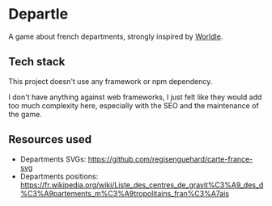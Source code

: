 # Departle

A game about french departments, strongly inspired by [Worldle](https://worldle.teuteuf.fr/).

## Tech stack

This project doesn't use any framework or npm dependency.

I don't have anything against web frameworks, I just felt like they would add too much complexity here, especially with the SEO and the maintenance of the game.

## Resources used

- Departments SVGs: https://github.com/regisenguehard/carte-france-svg
- Departments positions: https://fr.wikipedia.org/wiki/Liste_des_centres_de_gravit%C3%A9_des_d%C3%A9partements_m%C3%A9tropolitains_fran%C3%A7ais